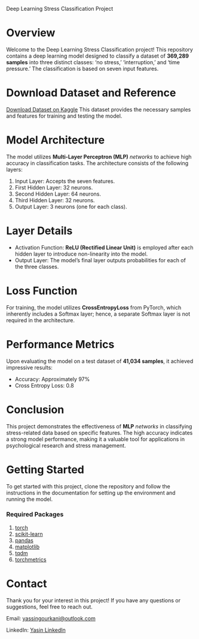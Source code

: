 Deep Learning Stress Classification Project
# Overview
Welcome to the Deep Learning Stress Classification project! This repository contains a deep learning model designed to classify a dataset of **369,289 samples** into three distinct classes: ‘no stress,’ ‘interruption,’ and ‘time pressure.’ The classification is based on seven input features.

# Download Dataset and Reference
[Download Dataset on Kaggle](https://www.kaggle.com/datasets/vinayakshanawad/heart-rate-prediction-to-monitor-stress-level/data)
This dataset provides the necessary samples and features for training and testing the model.

# Model Architecture
The model utilizes **Multi-Layer Perceptron (MLP)** _networks_ to achieve high accuracy in classification tasks. The architecture consists of the following layers:

1. Input Layer: Accepts the seven features.
2. First Hidden Layer: 32 neurons.
3. Second Hidden Layer: 64 neurons.
4. Third Hidden Layer: 32 neurons.
5. Output Layer: 3 neurons (one for each class).

# Layer Details
* Activation Function: **ReLU (Rectified Linear Unit)** is employed after each hidden layer to introduce non-linearity into the model.
* Output Layer: The model’s final layer outputs probabilities for each of the three classes.

# Loss Function
For training, the model utilizes **CrossEntropyLoss** from PyTorch, which inherently includes a Softmax layer; hence, a separate Softmax layer is not required in the architecture.

# Performance Metrics
Upon evaluating the model on a test dataset of **41,034 samples**, it achieved impressive results:
* Accuracy: Approximately 97%
* Cross Entropy Loss: 0.8

# Conclusion
This project demonstrates the effectiveness of **MLP** _networks_ in classifying stress-related data based on specific features. The high accuracy indicates a strong model performance, making it a valuable tool for applications in psychological research and stress management.

# Getting Started
To get started with this project, clone the repository and follow the instructions in the documentation for setting up the environment and running the model.
### Required Packages
1. [torch](https://pypi.org/project/torch/)
2. [scikit-learn](https://pypi.org/project/scikit-learn/)
3. [pandas](https://pypi.org/project/pandas/)
4. [matplotlib](https://pypi.org/project/matplotlib/)
5. [tqdm](https://pypi.org/project/tqdm/)
6. [torchmetrics](https://pypi.org/project/torchmetrics/)

# Contact
Thank you for your interest in this project! If you have any questions or suggestions, feel free to reach out.

Email: [yassingourkani@outlook.com](yassingourkani@outlook.com)

LinkedIn: [Yasin LinkedIn](https://www.linkedin.com/in/yassingourkani/)

